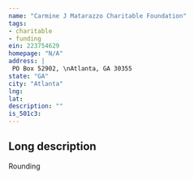 ```yaml
---
name: "Carmine J Matarazzo Charitable Foundation"
tags:
- charitable
- funding
ein: 223754629
homepage: "N/A"
address: |
 PO Box 52902, \nAtlanta, GA 30355
state: "GA"
city: "Atlanta"
lng: 
lat: 
description: ""
is_501c3: 
---
```


## Long description

Rounding
